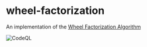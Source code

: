 # wheel-factorization

An implementation of the [Wheel Factorization Algorithm](https://en.wikipedia.org/wiki/Wheel_factorization)

![CodeQL](https://github.com/nityan/wheel-factorization/workflows/CodeQL/badge.svg)
